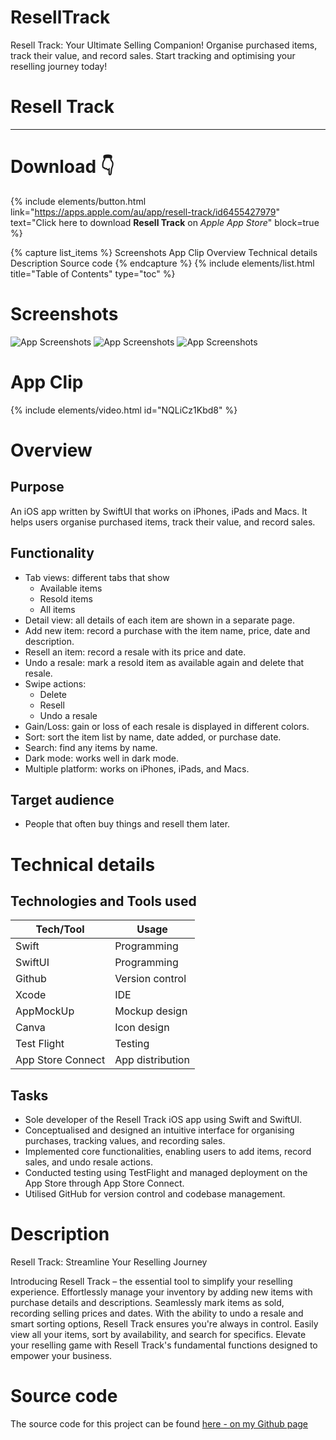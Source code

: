 # ResellTrack
Resell Track: Your Ultimate Selling Companion! Organise purchased items, track their value, and record sales. Start tracking and optimising your reselling journey today!

# Resell Track

---

# Download 👇

{% include elements/button.html link="https://apps.apple.com/au/app/resell-track/id6455427979" text="Click here to download **Resell Track** on *Apple App Store*" block=true %}

{% capture list_items %}
Screenshots
App Clip
Overview
Technical details
Description
Source code
{% endcapture %}
{% include elements/list.html title="Table of Contents" type="toc" %}

# Screenshots

![App Screenshots](/assets/images/resellTrack/resellTrack_iphone1.png "iPhone 11 Pro Max")
![App Screenshots](/assets/images/resellTrack/resellTrack_iphone2.png "iPhone 8 Plus")
![App Screenshots](</Screenshots/AppMockUp Screenshots/resellTrack_ipad.png>)

<!-- {% capture carousel_images %}
/assets/images/resellTrack/resellTrack_screenshot1.png
/assets/images/resellTrack/resellTrack_screenshot2.png
/assets/images/resellTrack/resellTrack_screenshot3.png
/assets/images/resellTrack/resellTrack_screenshot4.png
/assets/images/resellTrack/resellTrack_screenshot5.png
/assets/images/resellTrack/resellTrack_screenshot6.png
/assets/images/resellTrack/resellTrack_screenshot7.png
/assets/images/resellTrack/resellTrack_screenshot8.png
/assets/images/resellTrack/resellTrack_screenshot9.png
/assets/images/resellTrack/resellTrack_screenshot10.png
{% endcapture %}
{% include elements/carousel.html %} -->

# App Clip

{% include elements/video.html id="NQLiCz1Kbd8" %}

# Overview

## Purpose

An iOS app written by SwiftUI that works on iPhones, iPads and Macs. It helps users organise purchased items, track their value, and record sales.

## Functionality

- Tab views: different tabs that show
  - Available items
  - Resold items
  - All items
- Detail view: all details of each item are shown in a separate page.
- Add new item: record a purchase with the item name, price, date and description.
- Resell an item: record a resale with its price and date.
- Undo a resale: mark a resold item as available again and delete that resale.
- Swipe actions:
  - Delete
  - Resell
  - Undo a resale
- Gain/Loss: gain or loss of each resale is displayed in different colors.
- Sort: sort the item list by name, date added, or purchase date.
- Search: find any items by name.
- Dark mode: works well in dark mode.
- Multiple platform: works on iPhones, iPads, and Macs.

## Target audience

- People that often buy things and resell them later.

# Technical details

## Technologies and Tools used

| **Tech/Tool**     | **Usage**        |
| ----------------- | ---------------- |
| Swift             | Programming      |
| SwiftUI           | Programming      |
| Github            | Version control  |
| Xcode             | IDE              |
| AppMockUp         | Mockup design    |
| Canva             | Icon design      |
| Test Flight       | Testing          |
| App Store Connect | App distribution |

## Tasks

- Sole developer of the Resell Track iOS app using Swift and SwiftUI.
- Conceptualised and designed an intuitive interface for organising purchases, tracking values, and recording sales.
- Implemented core functionalities, enabling users to add items, record sales, and undo resale actions.
- Conducted testing using TestFlight and managed deployment on the App Store through App Store Connect.
- Utilised GitHub for version control and codebase management.

# Description

Resell Track: Streamline Your Reselling Journey

Introducing Resell Track – the essential tool to simplify your reselling experience. Effortlessly manage your inventory by adding new items with purchase details and descriptions. Seamlessly mark items as sold, recording selling prices and dates. With the ability to undo a resale and smart sorting options, Resell Track ensures you're always in control. Easily view all your items, sort by availability, and search for specifics. Elevate your reselling game with Resell Track's fundamental functions designed to empower your business.

# Source code

The source code for this project can be found [here - on my Github page](https://github.com/tienbui1508/ResellTrack)
